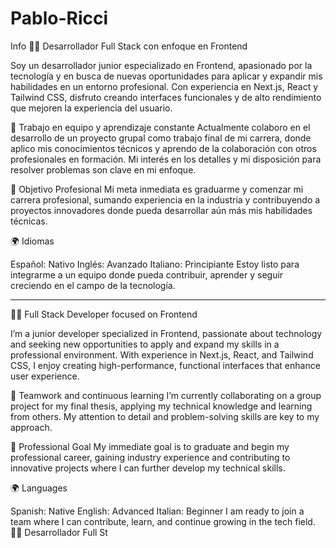# Pablo-Ricci
Info
👨‍💻 Desarrollador Full Stack con enfoque en Frontend

Soy un desarrollador junior especializado en Frontend, apasionado por la tecnología y en busca de nuevas oportunidades para aplicar y expandir mis habilidades en un entorno profesional. Con experiencia en Next.js, React y Tailwind CSS, disfruto creando interfaces funcionales y de alto rendimiento que mejoren la experiencia del usuario.

🤝 Trabajo en equipo y aprendizaje constante
Actualmente colaboro en el desarrollo de un proyecto grupal como trabajo final de mi carrera, donde aplico mis conocimientos técnicos y aprendo de la colaboración con otros profesionales en formación. Mi interés en los detalles y mi disposición para resolver problemas son clave en mi enfoque.

🎯 Objetivo Profesional
Mi meta inmediata es graduarme y comenzar mi carrera profesional, sumando experiencia en la industria y contribuyendo a proyectos innovadores donde pueda desarrollar aún más mis habilidades técnicas.

🌍 Idiomas

Español: Nativo
Inglés: Avanzado
Italiano: Principiante
Estoy listo para integrarme a un equipo donde pueda contribuir, aprender y seguir creciendo en el campo de la tecnología.

---------------------------------------------------------------------------------------------------------

👨‍💻 Full Stack Developer focused on Frontend

I’m a junior developer specialized in Frontend, passionate about technology and seeking new opportunities to apply and expand my skills in a professional environment. With experience in Next.js, React, and Tailwind CSS, I enjoy creating high-performance, functional interfaces that enhance user experience.

🤝 Teamwork and continuous learning
I’m currently collaborating on a group project for my final thesis, applying my technical knowledge and learning from others. My attention to detail and problem-solving skills are key to my approach.

🎯 Professional Goal
My immediate goal is to graduate and begin my professional career, gaining industry experience and contributing to innovative projects where I can further develop my technical skills.

🌍 Languages

Spanish: Native
English: Advanced
Italian: Beginner
I am ready to join a team where I can contribute, learn, and continue growing in the tech field.👨‍💻 Desarrollador Full St
